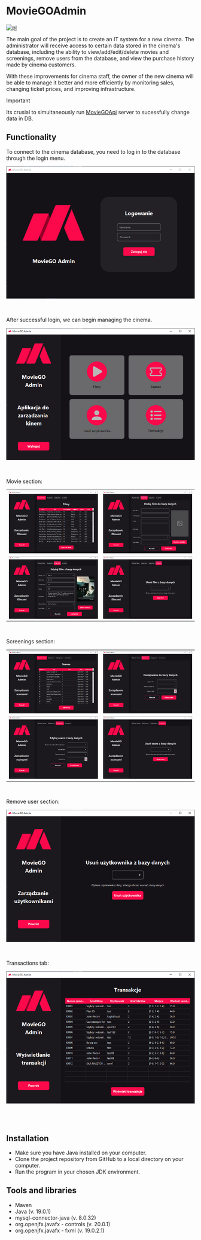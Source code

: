 # MovieGOAdmin

[![pl](https://img.shields.io/badge/lang-pl-red.svg)](README-PL.md)

The main goal of the project is to create an IT system for a new cinema. The administrator will receive access to certain data stored in the cinema's database, including the ability to view/add/edit/delete movies and screenings, remove users from the database, and view the purchase history made by cinema customers.

With these improvements for cinema staff, the owner of the new cinema will be able to manage it better and more efficiently by monitoring sales, changing ticket prices, and improving infrastructure.

> [!IMPORTANT]
> Its crusial to simultaneously run [MovieGOApi](https://github.com/EagleBlood/MovieGOApi) server to sucessfully change data in DB.

## Functionality

To connect to the cinema database, you need to log in to the database through the login menu.<br>
<p align="center">
  <img src="https://github.com/EagleBlood/MovieGOAdmin/blob/main/imgs/1.PNG" alt="Ekran logowania" />
</p>
<br>


After successful login, we can begin managing the cinema.<br>
<p align="center">
  <img src="https://github.com/EagleBlood/MovieGOAdmin/blob/main/imgs/2.PNG" alt="Menu główne" />
</p>
<br>


Movie section:<br>
<table>
  <tr>
    <td align="center"><img src="https://github.com/EagleBlood/MovieGOAdmin/blob/main/imgs/3.PNG" alt="Zakładka do wyświetlania filmów"/></td>
    <td align="center"><img src="https://github.com/EagleBlood/MovieGOAdmin/blob/main/imgs/4.PNG" alt="Zakładka do dodawania nowego filmu"/></td>
  </tr>
  <tr>
    <td align="center"><img src="https://github.com/EagleBlood/MovieGOAdmin/blob/main/imgs/5.PNG" alt="Ekran edycji istniejącego filmu" /></td>
    <td align="center"><img src="https://github.com/EagleBlood/MovieGOAdmin/blob/main/imgs/6.PNG" alt="Zakładka do usuwania filmów" /></td>
  </tr>
</table>
<br>


Screenings section:<br>
<table>
  <tr>
    <td align="center"><img src="https://github.com/EagleBlood/MovieGOAdmin/blob/main/imgs/7.PNG" alt="Zakładka do wyświetlania seansów" /></td>
    <td align="center"><img src="https://github.com/EagleBlood/MovieGOAdmin/blob/main/imgs/8.PNG" alt="Zakładka do dodawania seansów" /></td>
  </tr>
  <tr>
    <td align="center"><img src="https://github.com/EagleBlood/MovieGOAdmin/blob/main/imgs/9.PNG" alt="Ekran edycji seansów" /></td>
    <td align="center"><img src="https://github.com/EagleBlood/MovieGOAdmin/blob/main/imgs/10.PNG" alt="Zakładka do usuwania seansów" /></td>
  </tr>
</table>
<br>

Remove user section:<br>
<p align="center">
  <img src="https://github.com/EagleBlood/MovieGOAdmin/blob/main/imgs/11.PNG" alt="Ekran do usuwania użytkowników" />
</p>
<br>


Transactions tab:<br>
<p align="center">
  <img src="https://github.com/EagleBlood/MovieGOAdmin/blob/main/imgs/12.PNG" alt="Ekran do wyświetlania transkacji użytkowników" />
</p>
<br>
<br>



## Installation
- Make sure you have Java installed on your computer.
- Clone the project repository from GitHub to a local directory on your computer.
- Run the program in your chosen JDK environment.

## Tools and libraries
* Maven
* Java (v. 19.0.1)
* mysql-connector-java (v. 8.0.32)
* org.openjfx.javafx - controls (v. 20.0.1)
* org.openjfx.javafx - fxml (v. 19.0.2.1)
